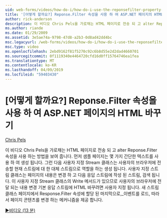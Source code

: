 ```yaml
---
uid: web-forms/videos/how-do-i/how-do-i-use-the-reponsefilter-property-to-replace-html-in-an-aspnet-page
title: '[어떻게 할까요?] Reponse.Filter 속성을 사용 하 여 ASP.NET 페이지의 HTML 바꾸기 | Microsoft Docs'
author: rick-anderson
description: 이 비디오 Chris Pels을 가로채는 HTML 페이지로 전송 되 고 alter Reponse.Filter 속성을 사용 하는 방법을 보여 줍니다. 먼저 샘플 페이지를 w를 만듭니다...
ms.author: riande
ms.date: 01/29/2009
ms.assetid: 3e5ae74a-9798-47d8-a2b3-0d8ad42dd4bc
msc.legacyurl: /web-forms/videos/how-do-i/how-do-i-use-the-reponsefilter-property-to-replace-html-in-an-aspnet-page
msc.type: video
ms.openlocfilehash: 2ebd9162f81f5270c92c6b8d55e2d2dad4660701
ms.sourcegitcommit: 0f1119340e4464720cfd16d0ff15764746ea1fea
ms.translationtype: MT
ms.contentlocale: ko-KR
ms.lasthandoff: 04/09/2019
ms.locfileid: "59403430"
---
```

# <a name="how-do-i-use-the-reponsefilter-property-to-replace-html-in-an-aspnet-page"></a>[어떻게 할까요?] Reponse.Filter 속성을 사용 하 여 ASP.NET 페이지의 HTML 바꾸기

[Chris Pels](https://twitter.com/chrispels)

이 비디오 Chris Pels을 가로채는 HTML 페이지로 전송 되 고 alter Reponse.Filter 속성을 사용 하는 방법을 보여 줍니다. 먼저 샘플 페이지는 몇 가지 간단한 텍스트를 사용 하 여 생성 됩니다. 그런 다음 사용자 지정 Stream 클래스는 사용자의 브라우저에 전송할 현재 스트림에 대 한 대체 스트림으로 역할을 하는 생성 됩니다. 사용자 지정 스트림 클래스는 페이지의 내용은 변경 하 고 다음 응답 스트림에 작성 된 스트림, 검색 됩니다. 이 사용자 지정 Stream 클래스의 Write 메서드가 있으므로 사용자의 브라우저에 전달 되는 내용 변경 기본 응답 스트림에 HTML 바꾸려면 사용자 지정 됩니다. 새 스트림 클래스 페이지에서 Response.Filter 속성에 할당 된 마지막으로,\_이벤트를 로드, 따라서 페이지 콘텐츠를 변경 하는 메커니즘을 제공 합니다.

[&#9654;비디오 (13 분)](https://channel9.msdn.com/Blogs/ASP-NET-Site-Videos/how-do-i-use-the-reponsefilter-property-to-replace-html-in-an-aspnet-page)
